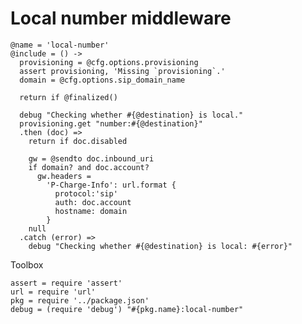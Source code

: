 Local number middleware
=======================

    @name = 'local-number'
    @include = () ->
      provisioning = @cfg.options.provisioning
      assert provisioning, 'Missing `provisioning`.'
      domain = @cfg.options.sip_domain_name

      return if @finalized()

      debug "Checking whether #{@destination} is local."
      provisioning.get "number:#{@destination}"
      .then (doc) =>
        return if doc.disabled

        gw = @sendto doc.inbound_uri
        if domain? and doc.account?
          gw.headers =
            'P-Charge-Info': url.format {
              protocol:'sip'
              auth: doc.account
              hostname: domain
            }
        null
      .catch (error) =>
        debug "Checking whether #{@destination} is local: #{error}"

Toolbox

    assert = require 'assert'
    url = require 'url'
    pkg = require '../package.json'
    debug = (require 'debug') "#{pkg.name}:local-number"
